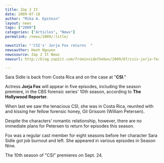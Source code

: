 ```yaml
---
title: Zap 2 It
date: 2009-07-18
author: "Mika A. Epstein"
layout: news
tags: ["2009"]
categories: ["Articles", "News"]
permalink: /news/2009/:title/

newstitle: "'CSI's' Jorja Fox returns  "
newsauthor: Hanh Nguyen
newssource: Zap 2 It News
newsurl: http://blog.zap2it.com/frominsidethebox/2009/07/csis-jorja-fox-returns.html

---
```


 Sara Sidle is back from Costa Rica and on the case at "**CSI**."

Actress **Jorja Fox** will appear in five episodes, including the season premiere, in the CBS forensic series' 10th season, according to **The Hollywood Reporter**.

When last we saw the tenacious CSI, she was in Costa Rica, reunited with and kissing her fellow forensic honey, Gil Grissom (William Petersen).

Despite the characters' romantic relationship, however, there are no immediate plans for Petersen to return for episodes this season.

Fox was a regular cast member for eight seasons before her character Sara Sidle got job burnout and left. She appeared in various episodes in Season Nine.

The 10th season of "CSI" premieres on Sept. 24.
